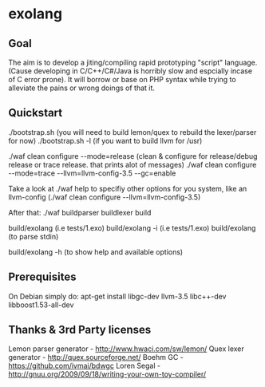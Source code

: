 exolang
=======

Goal
----
The aim is to develop a jiting/compiling rapid prototyping "script" language. (Cause developing in C/C++/C#/Java is horribly slow and espcially incase of C error prone).
It will borrow or base on PHP syntax while trying to alleviate the pains or wrong doings of that it.

Quickstart
----------
./bootstrap.sh						(you will need to build lemon/quex to rebuild the lexer/parser for now)
./bootstrap.sh -l					(if you want to build llvm for /usr)

./waf clean configure --mode=release	(clean & configure for release/debug release or trace release. that prints alot of messages)
./waf clean configure --mode=trace --llvm=llvm-config-3.5 --gc=enable

Take a look at ./waf help to specifiy other options for you system, like an llvm-config (./waf clean configure --llvm=llvm-config-3.5)

After that:
./waf buildparser buildlexer build

build/exolang <filename>			(i.e tests/1.exo)
build/exolang -i <filename>			(i.e tests/1.exo)
build/exolang						(to parse stdin)

build/exolang -h					(to show help and available options)

Prerequisites
-------------
On Debian simply do:
apt-get install libgc-dev llvm-3.5 libc++-dev libboost1.53-all-dev


Thanks & 3rd Party licenses
---------------------------
Lemon parser generator	- <http://www.hwaci.com/sw/lemon/>
Quex lexer generator	- <http://quex.sourceforge.net/>
Boehm GC				- <https://github.com/ivmai/bdwgc>
Loren Segal				- <http://gnuu.org/2009/09/18/writing-your-own-toy-compiler/>
